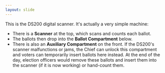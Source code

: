 ```yaml
---
layout: slide
---
```


This is the DS200 digital scanner. It&#39;s actually a very simple machine:

- There is a **Scanner** at the top, which scans and counts each ballot.
- The ballots then drop into the **Ballot Compartment** below.
- There is also an **Auxiliary Compartment** on the front. If the DS200&#39;s scanner malfunctions or jams, the Chief can unlock this compartment and voters can temporarily insert ballots here instead. At the end of the day, election officers would remove these ballots and insert them into the scanner (if it is now working) or hand-count them.